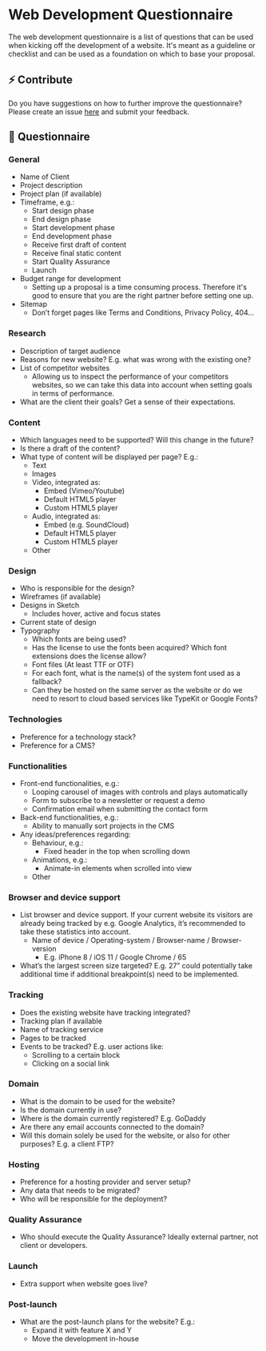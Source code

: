 # Web Development Questionnaire
The web development questionnaire is a list of questions that can be used when kicking off the development of a website. It's meant as a guideline or checklist and can be used as a foundation on which to base your proposal.

## ⚡️ Contribute
Do you have suggestions on how to further improve the questionnaire? Please create an issue [here](web-development-questionnaire) and submit your feedback.

## 🔖 Questionnaire

### General
- Name of Client
- Project description
- Project plan (if available)
- Timeframe, e.g.:
  - Start design phase
  - End design phase
  - Start development phase
  - End development phase
  - Receive first draft of content
  - Receive final static content
  - Start Quality Assurance
  - Launch
- Budget range for development
  - Setting up a proposal is a time consuming process. Therefore it's good to ensure that you are the right partner before setting one up.
- Sitemap
  - Don’t forget pages like Terms and Conditions, Privacy Policy, 404…

### Research
- Description of target audience
- Reasons for new website? E.g. what was wrong with the existing one?
- List of competitor websites
  - Allowing us to inspect the performance of your competitors websites, so we can take this data into account when setting goals in terms of performance.
- What are the client their goals? Get a sense of their expectations.

### Content
- Which languages need to be supported? Will this change in the future?
- Is there a draft of the content?
- What type of content will be displayed per page? E.g.:
  - Text
  - Images
  - Video, integrated as:
    - Embed (Vimeo/Youtube)
    - Default HTML5 player
    - Custom HTML5 player
  - Audio, integrated as:
    - Embed (e.g. SoundCloud)
    - Default HTML5 player
    - Custom HTML5 player
  - Other

### Design
- Who is responsible for the design?
- Wireframes (if available)
- Designs in Sketch
  - Includes hover, active and focus states
- Current state of design
- Typography
  - Which fonts are being used?
  - Has the license to use the fonts been acquired? Which font extensions does the license allow?
  - Font files (At least TTF or OTF)
  - For each font, what is the name(s) of the system font used as a fallback?
  - Can they be hosted on the same server as the website or do we need to resort to cloud based services like TypeKit or Google Fonts?

### Technologies
- Preference for a technology stack?
- Preference for a CMS?

### Functionalities
- Front-end functionalities, e.g.:
  - Looping carousel of images with controls and plays automatically
  - Form to subscribe to a newsletter or request a demo
  - Confirmation email when submitting the contact form
- Back-end functionalities, e.g.:
  - Ability to manually sort projects in the CMS
- Any ideas/preferences regarding:
  - Behaviour, e.g.:
    - Fixed header in the top when scrolling down
  - Animations, e.g.:
    - Animate-in elements when scrolled into view
  - Other

### Browser and device support
- List browser and device support. If your current website its visitors are already being tracked by e.g. Google Analytics, it’s recommended to take these statistics into account.
  - Name of device / Operating-system / Browser-name / Browser-version
    - E.g. iPhone 8 / iOS 11 / Google Chrome / 65
- What’s the largest screen size targeted? E.g. 27” could potentially take additional time if additional breakpoint(s) need to be implemented.

### Tracking
- Does the existing website have tracking integrated?
- Tracking plan if available
- Name of tracking service
- Pages to be tracked
- Events to be tracked? E.g. user actions like:
  - Scrolling to a certain block
  - Clicking on a social link

### Domain
- What is the domain to be used for the website?
- Is the domain currently in use?
- Where is the domain currently registered? E.g. GoDaddy
- Are there any email accounts connected to the domain?
- Will this domain solely be used for the website, or also for other purposes? E.g. a client FTP?

### Hosting
- Preference for a hosting provider and server setup?
- Any data that needs to be migrated?
- Who will be responsible for the deployment?

### Quality Assurance
- Who should execute the Quality Assurance? Ideally external partner, not client or developers.

### Launch
- Extra support when website goes live?

### Post-launch
- What are the post-launch plans for the website? E.g.:
  - Expand it with feature X and Y
  - Move the development in-house
